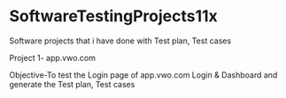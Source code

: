 # SoftwareTestingProjects11x
Software projects that i have done with Test plan, Test cases

Project 1- app.vwo.com

Objective-To test the Login page of app.vwo.com Login & Dashboard
and generate the Test plan, Test cases

